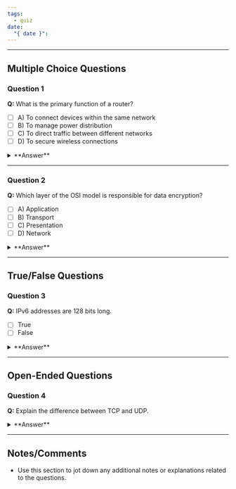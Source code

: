 ```yaml
---
tags:
  - quiz
date:
  "{ date }":
---
```


---

## Multiple Choice Questions

### Question 1
**Q:** What is the primary function of a router?

- [ ] A) To connect devices within the same network
- [ ] B) To manage power distribution
- [ ] C) To direct traffic between different networks
- [ ] D) To secure wireless connections

<details>
<summary>**Answer**</summary>
C) To direct traffic between different networks
</details>

---

### Question 2
**Q:** Which layer of the OSI model is responsible for data encryption?

- [ ] A) Application
- [ ] B) Transport
- [ ] C) Presentation
- [ ] D) Network

<details>
<summary>**Answer**</summary>
C) Presentation
</details>

---

## True/False Questions

### Question 3
**Q:** IPv6 addresses are 128 bits long.

- [ ] True
- [ ] False

<details>
<summary>**Answer**</summary>
True
</details>

---

## Open-Ended Questions

### Question 4
**Q:** Explain the difference between TCP and UDP.

<details>
<summary>**Answer**</summary>
TCP (Transmission Control Protocol) is a connection-oriented protocol that ensures reliable data transfer by establishing a connection and using acknowledgments. UDP (User Datagram Protocol) is a connectionless protocol that provides faster communication without guaranteed delivery or acknowledgments.
</details>

---

## Notes/Comments
- Use this section to jot down any additional notes or explanations related to the questions.
